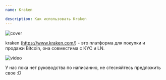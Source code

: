 ```yaml
---
name: Kraken

description: Как использовать Kraken
---
```


![cover](assets/cover.webp)

kraken (https://www.kraken.com/) - это платформа для покупки и продажи Bitcoin, она совместима с KYC и LN.

![video](https://www.youtube.com/watch?v=ZCGXl5A2Hbc)

У нас пока нет руководства по написанию, не стесняйтесь предложить свое :D